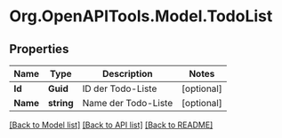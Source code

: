 # Org.OpenAPITools.Model.TodoList

## Properties

Name | Type | Description | Notes
------------ | ------------- | ------------- | -------------
**Id** | **Guid** | ID der Todo-Liste | [optional] 
**Name** | **string** | Name der Todo-Liste | [optional] 

[[Back to Model list]](../README.md#documentation-for-models) [[Back to API list]](../README.md#documentation-for-api-endpoints) [[Back to README]](../README.md)

